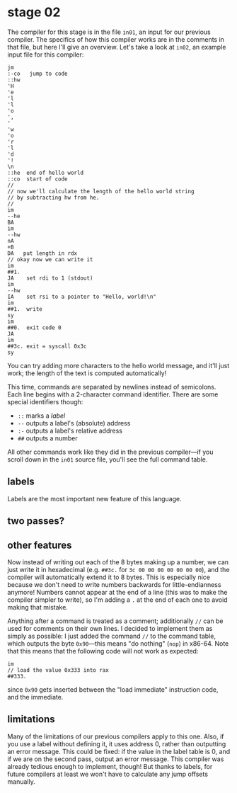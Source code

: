 # stage 02

The compiler for this stage is in the file `in01`, an input for our previous compiler.
The specifics of how this compiler works are in the comments in that file, but here I'll
give an overview.
Let's take a look at `in02`, an example input file for this compiler:
```
jm
:-co   jump to code
::hw
'H
'e
'l
'l
'o
',
' 
'w
'o
'r
'l
'd
'!
\n
::he  end of hello world
::co  start of code
//
// now we'll calculate the length of the hello world string
// by subtracting hw from he.
//
im
--he
BA
im
--hw
nA
+B
DA   put length in rdx
// okay now we can write it
im
##1.
JA    set rdi to 1 (stdout)
im
--hw
IA    set rsi to a pointer to "Hello, world!\n"
im
##1.  write
sy
im
##0.  exit code 0
JA
im
##3c. exit = syscall 0x3c
sy
```

You can try adding more characters to the hello world message, and it'll just work;
the length of the text is computed automatically!

This time, commands are separated by newlines instead of semicolons.
Each line begins with a 2-character command identifier. There are some special identifiers though:

- `::` marks a *label*
- `--` outputs a label's (absolute) address
- `:-` outputs a label's relative address
- `##` outputs a number

All other commands work like they did in the previous compiler—if you scroll down in the
`in01` source file, you'll see the full command table.

## labels

Labels are the most important new feature of this language.

## two passes?

## other features

Now instead of writing out each of the 8 bytes making up a number,
we can just write it in hexadecimal (e.g. `##3c.` for `3c 00 00 00 00 00 00 00`),
and the compiler will automatically
extend it to 8 bytes.
This is especially nice because we don't need to write numbers backwards
for little-endianness anymore!
Numbers cannot appear at the end of a line (this was
to make the compiler simpler to write), so I'm adding a `.` at the end of
each one to avoid making that mistake.

Anything after a command is treated as a comment;
additionally `//` can be used for comments on their own lines.
I decided to implement them as simply as possible:
I just added the command `//` to the command table, which outputs the byte `0x90`—this
means "do nothing" (`nop`) in x86-64.
Note that this means that the following code will not work as expected:
```
im
// load the value 0x333 into rax
##333.
```
since `0x90` gets inserted between the "load immediate" instruction code, and the immediate.

## limitations

Many of the limitations of our previous compilers apply to this one. Also,
if you use a label without defining it, it uses address 0, rather than outputting
an error message. This could be fixed: if the value in the label table is 0, and if we are
on the second pass, output an error message. This compiler was already tedious enough
to implement, though! 
But thanks to labels, for future compilers at least we won't have to calculate
any jump offsets manually.
